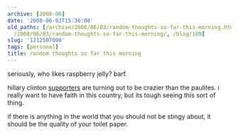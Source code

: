 ```yaml
---
archive: [2008-06]
date: '2008-06-03T15:30:00'
old_paths: [/archive/2008/06/03/random-thoughts-so-far-this-morning.html, /wp/2008/06/03/random-thoughts-so-far-this-morning/,
  /2008/06/03/random-thoughts-so-far-this-morning/, /blog/189]
slug: '1212507000'
tags: [personal]
title: random thoughts so far this morning
---
```


seriously, who likes raspberry jelly? barf.

hillary clinton [supporters][1] are turning out to be crazier than the
paulites. i really want to have faith in this country, but its tough
seeing this sort of thing.

if there is anything in the world that you should not be stingy about, it
should be the quality of your toilet paper.

[1]: http://www.dailykos.com/story/2008/5/31/91456/6724/836/525972

